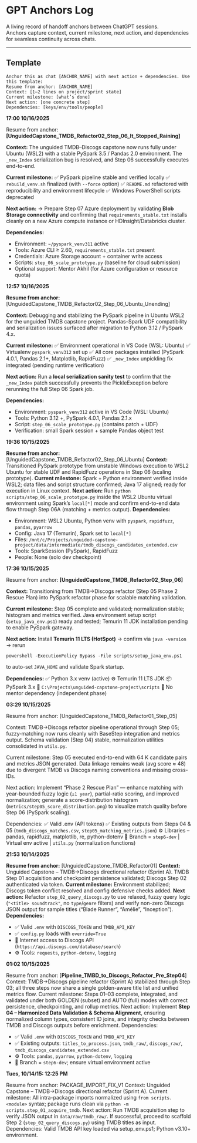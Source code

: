 # GPT Anchors Log

A living record of handoff anchors between ChatGPT sessions.  
Anchors capture context, current milestone, next action, and dependencies for seamless continuity across chats.

---

## Template

```
Anchor this as chat [ANCHOR_NAME] with next action + dependencies. Use this template:
Resume from anchor: [ANCHOR_NAME]
Context: [1–2 lines on project/sprint state]
Current milestone: [what’s done]
Next action: [one concrete step]
Dependencies: [keys/env/tools/people]
```



**17:00 10/16/2025**

Resume from anchor: **[UnguidedCapstone_TMDB_Refactor02_Step_06_It_Stopped_Raining]**

**Context:** The unguided TMDB–Discogs capstone now runs fully under Ubuntu (WSL2) with a stable PySpark 3.5 / Pandas 2.0 environment. The `_new_Index` serialization bug is resolved, and Step 06 successfully executes end-to-end.

**Current milestone:**
 ✅ PySpark pipeline stable and verified locally
 ✅ `rebuild_venv.sh` finalized (with `--force` option)
 ✅ `README.md` refactored with reproducibility and environment lifecycle
 ✅ Windows PowerShell scripts deprecated

**Next action:**
 → Prepare Step 07 Azure deployment by validating **Blob Storage connectivity** and confirming that `requirements_stable.txt` installs cleanly on a new Azure compute instance or HDInsight/Databricks cluster.

**Dependencies:**

- Environment: `~/pyspark_venv311` active
- Tools: Azure CLI ≥ 2.60, `requirements_stable.txt` present
- Credentials: Azure Storage account + container write access
- Scripts: `step_06_scale_prototype.py` (baseline for cloud submission)
- Optional support: Mentor Akhil (for Azure configuration or resource quota)



**12:57 10/16/2025**

**Resume from anchor:** [UnguidedCapstone_TMDB_Refactor02_Step_06_Ubuntu_Unending]

**Context:** Debugging and stabilizing the PySpark pipeline in Ubuntu WSL2 for the unguided TMDB capstone project. Pandas–Spark UDF compatibility and serialization issues surfaced after migration to Python 3.12 / PySpark 4.x.

**Current milestone:**
 ✅ Environment operational in VS Code (WSL: Ubuntu)
 ✅ Virtualenv `pyspark_venv312` set up
 ✅ All core packages installed (PySpark 4.0.1, Pandas 2.1+, Matplotlib, RapidFuzz)
 ✅ `_new_Index` unpickling fix integrated (pending runtime verification)

**Next action:**
 Run a **local serialization sanity test** to confirm that the `_new_Index` patch successfully prevents the PickleException before rerunning the full Step 06 Spark job.

**Dependencies:**

- Environment: `pyspark_venv312` active in VS Code (WSL: Ubuntu)
- Tools: Python 3.12 +, PySpark 4.0.1, Pandas 2.1.x
- Script: `step_06_scale_prototype.py` (contains patch + UDF)
- Verification: small Spark session + sample Pandas object test



**19:36 10/15/2025**

**Resume from anchor:** [UnguidedCapstone_TMDB_Refactor02_Step_06_Ubuntu]
 **Context:** Transitioned PySpark prototype from unstable Windows execution to WSL2 Ubuntu for stable UDF and RapidFuzz operations in Step 06 (scaling prototype).
 **Current milestone:** Spark + Python environment verified inside WSL2; data files and script structure confirmed; Java 17 aligned; ready for execution in Linux context.
 **Next action:** Run `python scripts/step_06_scale_prototype.py` inside the WSL2 Ubuntu virtual environment using Spark’s `local[*]` mode and confirm end-to-end data flow through Step 06A (matching + metrics output).
 **Dependencies:**

- Environment: WSL2 Ubuntu, Python venv with `pyspark`, `rapidfuzz`, `pandas`, `pyarrow`
- Config: Java 17 (Temurin), Spark set to `local[*]`
- Files: `/mnt/c/Projects/unguided-capstone-project/data/intermediate/tmdb_discogs_candidates_extended.csv`
- Tools: SparkSession (PySpark), RapidFuzz
- People: None (solo dev checkpoint)



**17:36 10/15/2025**

Resume from anchor: **[UnguidedCapstone_TMDB_Refactor02_Step_06]**

**Context:** Transitioning from TMDB→Discogs refactor (Step 05 Phase 2 Rescue Plan) into PySpark refactor phase for scalable matching validation.

**Current milestone:** Step 05 complete and validated; normalization stable; histogram and metrics verified. Java environment setup script (`setup_java_env.ps1`) ready and tested; Temurin 11 JDK installation pending to enable PySpark gateway.

**Next action:** Install **Temurin 11 LTS (HotSpot)** → confirm via
 `java -version` → rerun

```
powershell -ExecutionPolicy Bypass -File scripts/setup_java_env.ps1
```

to auto-set `JAVA_HOME` and validate Spark startup.

**Dependencies:**
 ✅ Python 3.x venv (active)
 ⚙️ Temurin 11 LTS JDK
 📦 PySpark 3.x
 📁 `C:\Projects\unguided-capstone-project\scripts`
 🧠 No mentor dependency (independent phase)



**03:29 10/15/2025**

Resume from anchor: [UnguidedCapstone_TMDB_Refactor01_Step_05]

Context: TMDB→Discogs refactor pipeline operational through Step 05; fuzzy‐matching now runs cleanly with BaseStep integration and metrics output. Schema validation (Step 04) stable, normalization utilities consolidated in `utils.py`.

Current milestone: Step 05 executed end-to-end with 64 K candidate pairs and metrics JSON generated. Data linkage remains weak (avg score ≈ 48) due to divergent TMDB vs Discogs naming conventions and missing cross-IDs.

Next action: Implement “Phase 2 Rescue Plan” — enhance matching with year-bounded fuzzy logic (`±1 year`), partial-ratio scoring, and improved normalization; generate a score-distribution histogram (`metrics/step05_score_distribution.png`) to visualize match quality before Step 06 (PySpark scaling).

Dependencies:
 ✅ Valid .env (API tokens)
 ✅ Existing outputs from Steps 04 & 05 (`tmdb_discogs_matches.csv`, `step05_matching_metrics.json`)
 ⚙️ Libraries – pandas, rapidfuzz, matplotlib, re, python-dotenv
 🧩 Branch = `step6-dev`   |  Virtual env active   |  `utils.py` (normalization functions)



**21:53 10/14/2025**

**Resume from anchor:** [UnguidedCapstone_TMDB_Refactor01]
 **Context:** Unguided Capstone – TMDB→Discogs directional refactor (Sprint A). TMDB Step 01 acquisition and checkpoint persistence validated; Discogs Step 02 authenticated via token.
 **Current milestone:** Environment stabilized; Discogs token conflict resolved and config defensive checks added.
 **Next action:** Refactor `step_02_query_discogs.py` to use relaxed, fuzzy query logic (`"<title> soundtrack"`, no `type`/`genre` filters) and verify non-zero Discogs JSON output for sample titles (“Blade Runner”, “Amélie”, “Inception”).
 **Dependencies:**

- ✅ Valid `.env` with `DISCOGS_TOKEN` and `TMDB_API_KEY`
- ✅ `config.py` loads with `override=True`
- 🧩 Internet access to Discogs API (`https://api.discogs.com/database/search`)
- ⚙️ Tools: `requests`, `python-dotenv`, `logging`



**01:02 10/15/2025**

Resume from anchor: [**Pipeline_TMBD_to_Discogs_Refactor_Pre_Step04**]
 Context: TMDB→Discogs pipeline refactor (Sprint A) stabilized through Step 03; all three steps now share a single golden-aware title list and unified metrics flow.
 Current milestone: Steps 01–03 complete, integrated, and validated under both GOLDEN (subset) and AUTO (full) modes with correct persistence, checkpointing, and rollup metrics.
 Next action: Implement **Step 04 – Harmonized Data Validation & Schema Alignment**, ensuring normalized column types, consistent ID joins, and integrity checks between TMDB and Discogs outputs before enrichment.
 Dependencies:

- ✅ Valid `.env` with `DISCOGS_TOKEN` and `TMDB_API_KEY`
- ✅ Existing outputs: `titles_to_process.json`, `tmdb_raw/`, `discogs_raw/`, `tmdb_discogs_candidates_extended.csv`
- ⚙️ Tools: `pandas`, `pyarrow`, `python-dotenv`, `logging`
- 🧩 Branch = `step6-dev`; ensure virtual environment active



**Tues, 10/14/15: 12:25 PM**

Resume from anchor: PACKAGE_IMPORT_FIX_V1
Context: Unguided Capstone – TMDB→Discogs directional refactor (Sprint A).
Current milestone: All intra-package imports normalized using `from scripts.<module>` syntax; package runs clean via `python -m scripts.step_01_acquire_tmdb`.
Next action: Run TMDB acquisition step to verify JSON output in `data/raw/tmdb_raw/`. 
If successful, proceed to scaffold Step 2 (`step_02_query_discogs.py`) using TMDB titles as input.
Dependencies: Valid TMDB API key loaded via setup_env.ps1; Python v3.10+ environment.
